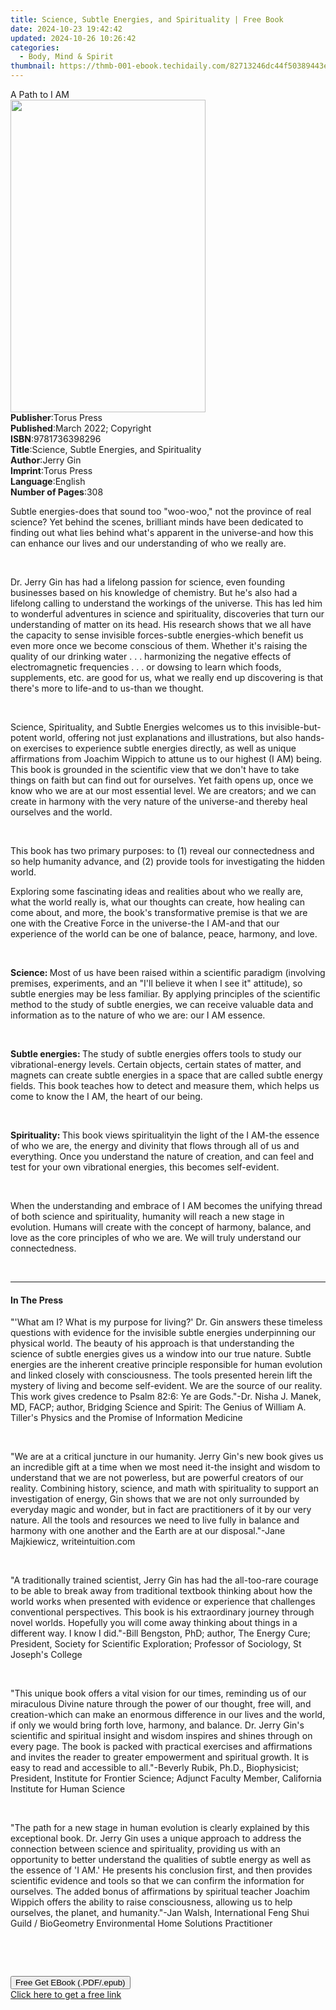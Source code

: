```yaml
---
title: Science, Subtle Energies, and Spirituality | Free Book
date: 2024-10-23 19:42:42
updated: 2024-10-26 10:26:42
categories:
  - Body, Mind & Spirit
thumbnail: https://thmb-001-ebook.techidaily.com/82713246dc44f50389443e2a158d0cac032e65ad23d9b1dc16249f25ce0ab784.jpg
---
```

<main id="book-container">
  <div class="flex flex-col">
    <div class="book-brief flex-1 py-6 px-4 sm:p-6 md:py-10 md:px-8">
      <!-- brief-->
      <div class="book-brief-main">A Path to I AM</div>
    </div>
    <div
      class="book-meta-info flex-1 grid gap-4 col-start-1 col-end-3 row-start-1 sm:mb-6 sm:grid-cols-4 lg:gap-6 lg:col-start-2 lg:row-end-6 lg:row-span-6 lg:mb-0"
    >
      <div
        class="book-meta-info-left place-content-center mt-4 p-4 text-sm leading-6 col-start-2 col-span-2 dark:text-slate-400"
      >
        <img
          class="w-full h-500 object-cover rounded-lg sm:h-255 sm:col-span-2 lg:col-span-full"
          src="https://img-001-ebook.techidaily.com/b197ea56f71a98610f4b5972bba0a29fe8d1e74f81a1c3bfbbd8a63f0bcf7a24.jpg"
          alt=""
          width="312"
          height="500"
        />
      </div>
      <div
        class="book-meta-info-right mt-2 col-start-1 row-start-2 col-span-3 self-center"
      >
        <!-- meta data  -->
        <div class="flex flex-col px-4 md:px-8">
          <div class="flex-1">
            <strong>Publisher</strong>:<span class="px-2">Torus Press</span>
          </div>
          <div class="flex-1">
            <strong>Published</strong>:<span class="px-2"
              >March 2022; Copyright</span
            >
          </div>
          <div class="flex-1">
            <strong>ISBN</strong>:<span class="px-2">9781736398296</span>
          </div>
          <div class="flex-1">
            <strong>Title</strong>:<span class="px-2"
              >Science, Subtle Energies, and Spirituality</span
            >
          </div>
          <div class="flex-1">
            <strong>Author</strong>:<span class="px-2">Jerry Gin</span>
          </div>
          <div class="flex-1">
            <strong>Imprint</strong>:<span class="px-2">Torus Press</span>
          </div>
          <div class="flex-1">
            <strong>Language</strong>:<span class="px-2">English</span>
          </div>
          <div class="flex-1">
            <strong>Number of Pages</strong>:<span class="px-2">308</span>
          </div>
        </div>
      </div>
    </div>
    <div class="book-description flex-1 py-6 px-4 sm:p-6 md:py-10 md:px-8">
      <div class="book-description-main">
        <div accordion-content="" id="description">
          <p>
            Subtle energies-does that sound too "woo-woo," not the province of
            real science? Yet behind the scenes, brilliant minds have been
            dedicated to finding out what lies behind what's apparent in the
            universe-and how this can enhance our lives and our understanding of
            who we really are.
          </p>
          <p><br /></p>
          <p>
            Dr. Jerry Gin has had a lifelong passion for science, even founding
            businesses based on his knowledge of chemistry. But he's also had a
            lifelong calling to understand the workings of the universe. This
            has led him to wonderful adventures in science and spirituality,
            discoveries that turn our understanding of matter on its head. His
            research shows that we all have the capacity to sense invisible
            forces-subtle energies-which benefit us even more once we become
            conscious of them. Whether it's raising the quality of our drinking
            water . . . harmonizing the negative effects of electromagnetic
            frequencies . . . or dowsing to learn which foods, supplements, etc.
            are good for us, what we really end up discovering is that there's
            more to life-and to us-than we thought.
          </p>
          <p><br /></p>
          <p>
            Science, Spirituality, and Subtle Energies welcomes us to this
            invisible-but-potent world, offering not just explanations and
            illustrations, but also hands-on exercises to experience subtle
            energies directly, as well as unique affirmations from Joachim
            Wippich to attune us to our highest (I AM) being. This book is
            grounded in the scientific view that we don't have to take things on
            faith but can find out for ourselves. Yet faith opens up, once we
            know who we are at our most essential level. We are creators; and we
            can create in harmony with the very nature of the universe-and
            thereby heal ourselves and the world.&nbsp;&nbsp;
          </p>
          <p><br /></p>
          <p>
            This book has two primary purposes: to (1) reveal our connectedness
            and so help humanity advance, and (2) provide tools for
            investigating the hidden world.
          </p>
          <p>
            Exploring some fascinating ideas and realities about who we really
            are, what the world really is, what our thoughts can create, how
            healing can come about, and more, the book's transformative premise
            is that we are one with the Creative Force in the universe-the I
            AM-and that our experience of the world can be one of balance,
            peace, harmony, and love.
          </p>
          <p><br /></p>
          <p>
            <strong>Science: </strong>Most of us have been raised within a
            scientific paradigm (involving premises, experiments, and an "I'll
            believe it when I see it" attitude), so subtle energies may be less
            familiar. By applying principles of the scientific method to the
            study of subtle energies, we can receive valuable data and
            information as to the nature of who we are: our I AM essence.&nbsp;
          </p>
          <p><br /></p>
          <p>
            <strong>Subtle energies: </strong>The study of subtle energies
            offers tools to study our vibrational-energy levels. Certain
            objects, certain states of matter, and magnets can create subtle
            energies in a space that are called subtle energy fields. This book
            teaches how to detect and measure them, which helps us come to know
            the I AM, the heart of our being.&nbsp;
          </p>
          <p><br /></p>
          <p>
            <strong>Spirituality: </strong>This book views spirituality<strong
            ></strong>in the light of the I AM-the essence of who we are, the
            energy and divinity that flows through all of us and
            everything.&nbsp;Once you understand the nature of creation, and can
            feel and test for your own vibrational energies, this becomes
            self-evident.&nbsp;&nbsp;
          </p>
          <p><br /></p>
          <p>
            When the understanding and embrace of I AM becomes the unifying
            thread of both science and spirituality, humanity will reach a new
            stage in evolution. Humans will create with the concept of harmony,
            balance, and love as the core principles of who we are.&nbsp;We will
            truly understand our connectedness.
          </p>
          <p><br /></p>
        </div>
        <div class="accordion-fader"></div>
      </div>
    </div>
    <div class="book-excerpts flex-1 py-6 px-4 sm:p-6 md:py-10 md:px-8">
      <!-- excerpts-->
      <div class="book-excerpts-main">
        <hr />
        <h4 class="placeholder placeholder-heading">
          <span>In The Press</span>
        </h4>
        <p></p>
        <p>
          "'What am I? What is my purpose for living?' Dr. Gin answers these
          timeless questions with evidence for the invisible subtle energies
          underpinning our physical world. The beauty of his approach is that
          understanding the science of subtle energies gives us a window into
          our true nature. Subtle energies are the inherent creative principle
          responsible for human evolution and linked closely with
          consciousness.&nbsp;The tools presented herein lift the mystery of
          living and become self-evident. We are the source of our reality. This
          work gives credence to Psalm 82:6: Ye are Gods."-Dr. Nisha J. Manek,
          MD, FACP; author, Bridging Science and Spirit: The Genius of William
          A. Tiller's Physics and the Promise of Information Medicine
        </p>
        <p>&nbsp;</p>
        <p>
          "We are at a critical juncture in our humanity. Jerry Gin's new book
          gives us an incredible gift at a time when we most need it-the insight
          and wisdom to understand that we are not powerless, but are powerful
          creators of our reality. Combining history, science, and math with
          spirituality to support an investigation of energy, Gin shows that we
          are not only surrounded by everyday magic and wonder, but in fact are
          practitioners of it by our very nature. All the tools and resources we
          need to live fully in balance and harmony with one another and the
          Earth are at our disposal."-Jane Majkiewicz, writeintuition.com &nbsp;
        </p>
        <p>&nbsp;</p>
        <p>
          "A traditionally trained scientist, Jerry Gin has had the all-too-rare
          courage to be able to break away from traditional textbook thinking
          about how the world works when presented with evidence or experience
          that challenges conventional perspectives.&nbsp;This book is his
          extraordinary journey through novel worlds.&nbsp;Hopefully you will
          come away thinking about things in a different way.&nbsp;I know I
          did."-Bill Bengston, PhD; author, The Energy Cure; President, Society
          for Scientific Exploration; Professor of Sociology, St Joseph's
          College
        </p>
        <p><br /></p>
        <p>
          "This unique book offers a vital vision for our times, reminding us of
          our miraculous Divine nature through the power of our thought, free
          will, and creation-which can make an enormous difference in our lives
          and the world, if only we would bring forth love, harmony, and
          balance.&nbsp;Dr. Jerry Gin's scientific and spiritual insight and
          wisdom inspires and shines through on every page. The book is packed
          with practical exercises and affirmations and invites the reader to
          greater empowerment and spiritual growth.&nbsp;It is easy to read and
          accessible to all."-Beverly Rubik, Ph.D., Biophysicist; President,
          Institute for Frontier Science; Adjunct Faculty Member, California
          Institute for Human Science
        </p>
        <p><br /></p>
        <p>
          "The path for a new stage in human evolution is clearly explained by
          this exceptional book. Dr. Jerry Gin uses a unique approach to address
          the connection between science and spirituality, providing us with an
          opportunity to better understand the qualities of subtle energy as
          well as the essence of 'I AM.' He presents his conclusion first, and
          then provides scientific evidence and tools so that we can confirm the
          information for ourselves. The added bonus of affirmations by
          spiritual teacher Joachim Wippich<span
            style="color: rgba(74, 134, 232, 1)"
            >&nbsp;</span
          >offers the ability to raise consciousness, allowing us to help
          ourselves, the planet, and humanity."-Jan Walsh, International Feng
          Shui Guild / BioGeometry Environmental Home Solutions Practitioner
        </p>
        <p><br /></p>
        <p><br /></p>
        <p></p>
      </div>
    </div>
    <div
      class="book-about-author flex-1 py-6 px-4 sm:p-6 md:py-10 md:px-8"
    ></div>
    <div class="book-free-get flex-1 py-6 px-4 sm:p-6 md:py-10 md:px-8">
      <button
        id="btn-free-get"
        class="bg-blue-500 hover:bg-blue-700 text-white font-bold py-2 px-4 rounded"
      >
        Free Get EBook (.PDF/.epub)
      </button>
      <div id="countdown-display" class="px-2 text-lg mt-2"></div>
      <a
        id="free-link"
        class="hidden bg-blue-500 hover:bg-blue-700 text-white font-bold py-2 px-4 rounded"
        href="https://www.ebooks.com/en-us/book/210529087/science-subtle-energies-and-spirituality/jerry-gin/"
        target="_blank"
        >Click here to get a free link</a
      >
    </div>
    <script>
      let countdownTime = 0;
      let countdownInterval = null;
      document
        .getElementById('btn-free-get')
        .addEventListener('click', startCountdown);
      function startCountdown() {
        countdownTime = new Date().getTime() + 60000 * 3;
        countdownInterval = setInterval(updateCountdown, 1000);
        document.getElementById('btn-free-get').disabled = true;
        document
          .getElementById('btn-free-get')
          .classList.add('bg-gray-500', 'cursor-not-allowed');
      }
      function updateCountdown() {
        let currentTime = new Date().getTime();
        let timeLeft = countdownTime - currentTime;
        let secondsLeft = Math.floor(timeLeft / 1000);
        document.getElementById('countdown-display').innerHTML =
          `Remaining time: ${secondsLeft} seconds.`;
        if (secondsLeft <= 0) {
          clearInterval(countdownInterval);
          document.getElementById('btn-free-get').classList.add('hidden');
          document.getElementById('free-link').classList.remove('hidden');
          document.getElementById('countdown-display').innerHTML = '';
        }
      }
    </script>
  </div>
</main>
